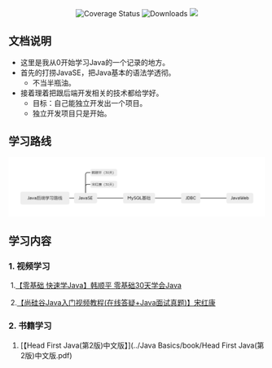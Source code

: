 <p align="center">

 <img src="https://img.shields.io/badge/Spring%20Cloud-2020-blue.svg" alt="Coverage Status">

 <img src="https://img.shields.io/badge/Spring%20Boot-2.5-blue.svg" alt="Downloads">

 <img src="https://img.shields.io/github/license/pig-mesh/pig"/>

</p>

## 文档说明

- 这里是我从0开始学习Java的一个记录的地方。
- 首先的打捞JavaSE，把Java基本的语法学透彻。
  - 不当半瓶油。
- 接着理着把跟后端开发相关的技术都给学好。
  - 目标：自己能独立开发出一个项目。
  - 独立开发项目只是开始。



## 学习路线

<img src = "./Java Basics/Images/Java后端学习路线.png" />







## 学习内容

### 1. 视频学习

​	1.[【零基础 快速学Java】韩顺平 零基础30天学会Java](https://www.bilibili.com/video/BV1fh411y7R8)

​	2.[【尚硅谷Java入门视频教程(在线答疑+Java面试真题)】宋红康](https://www.bilibili.com/video/BV1Kb411W75N?spm_id_from=333.999.0.0)

### 2. 书籍学习
1. [【Head First Java(第2版)中文版】](../Java Basics/book/Head First Java(第2版)中文版.pdf)





